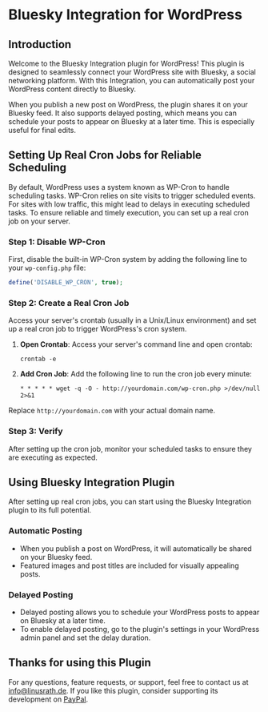 
# Bluesky Integration for WordPress

## Introduction

Welcome to the Bluesky Integration plugin for WordPress! This plugin is designed to seamlessly connect your WordPress site with Bluesky, a social networking platform. With this Integration, you can automatically post your WordPress content directly to Bluesky.

When you publish a new post on WordPress, the plugin shares it on your Bluesky feed. It also supports delayed posting, which means you can schedule your posts to appear on Bluesky at a later time. This is especially useful for final edits.

## Setting Up Real Cron Jobs for Reliable Scheduling

By default, WordPress uses a system known as WP-Cron to handle scheduling tasks. WP-Cron relies on site visits to trigger scheduled events. For sites with low traffic, this might lead to delays in executing scheduled tasks. To ensure reliable and timely execution, you can set up a real cron job on your server.

### Step 1: Disable WP-Cron

First, disable the built-in WP-Cron system by adding the following line to your `wp-config.php` file:

```php
define('DISABLE_WP_CRON', true);
```

### Step 2: Create a Real Cron Job

Access your server's crontab (usually in a Unix/Linux environment) and set up a real cron job to trigger WordPress's cron system.

1. **Open Crontab**: Access your server's command line and open crontab:

   ```
   crontab -e
   ```

2. **Add Cron Job**: Add the following line to run the cron job every minute:

   ```
   * * * * * wget -q -O - http://yourdomain.com/wp-cron.php >/dev/null 2>&1
   ```

Replace `http://yourdomain.com` with your actual domain name.

### Step 3: Verify

After setting up the cron job, monitor your scheduled tasks to ensure they are executing as expected.

## Using Bluesky Integration Plugin

After setting up real cron jobs, you can start using the Bluesky Integration plugin to its full potential.

### Automatic Posting

- When you publish a post on WordPress, it will automatically be shared on your Bluesky feed.
- Featured images and post titles are included for visually appealing posts.

### Delayed Posting

- Delayed posting allows you to schedule your WordPress posts to appear on Bluesky at a later time.
- To enable delayed posting, go to the plugin's settings in your WordPress admin panel and set the delay duration.

## Thanks for using this Plugin
For any questions, feature requests, or support, feel free to contact us at info@linusrath.de. If you like this plugin, consider supporting its development on [PayPal](https://paypal.me/linusrath). 
